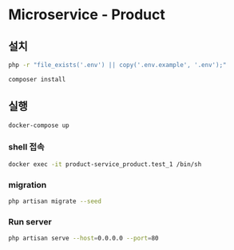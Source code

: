 # Microservice - Product

## 설치

```sh
php -r "file_exists('.env') || copy('.env.example', '.env');"

composer install
```

## 실행
```sh
docker-compose up
```

### shell 접속
```sh
docker exec -it product-service_product.test_1 /bin/sh
```

### migration
```sh
php artisan migrate --seed
```

### Run server
```sh
php artisan serve --host=0.0.0.0 --port=80
```
